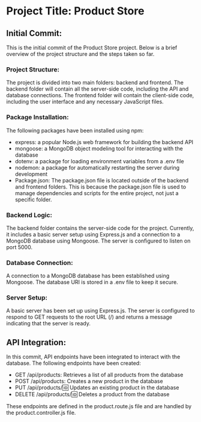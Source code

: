 # Project Title: Product Store

## Initial Commit:

This is the initial commit of the Product Store project. Below is a brief overview of the project structure and the steps taken so far.

### Project Structure:

The project is divided into two main folders: backend and frontend. The backend folder will contain all the server-side code, including the API and database connections. The frontend folder will contain the client-side code, including the user interface and any necessary JavaScript files.

### Package Installation:

The following packages have been installed using npm:

- express: a popular Node.js web framework for building the backend API
- mongoose: a MongoDB object modeling tool for interacting with the database
- dotenv: a package for loading environment variables from a .env file
- nodemon: a package for automatically restarting the server during development
- Package.json: The package.json file is located outside of the backend and frontend folders. This is because the package.json file is used to manage dependencies and scripts for the entire project, not just a specific folder.

### Backend Logic:

The backend folder contains the server-side code for the project. Currently, it includes a basic server setup using Express.js and a connection to a MongoDB database using Mongoose. The server is configured to listen on port 5000.

### Database Connection:

A connection to a MongoDB database has been established using Mongoose. The database URI is stored in a .env file to keep it secure.

### Server Setup:

A basic server has been set up using Express.js. The server is configured to respond to GET requests to the root URL (/) and returns a message indicating that the server is ready.

## API Integration:

In this commit, API endpoints have been integrated to interact with the database. The following endpoints have been created:

- GET /api/products: Retrieves a list of all products from the database
- POST /api/products: Creates a new product in the database
- PUT /api/products/:id: Updates an existing product in the database
- DELETE /api/products/:id: Deletes a product from the database

These endpoints are defined in the product.route.js file and are handled by the product.controller.js file.
